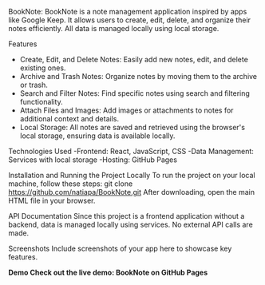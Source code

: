 BookNote:
BookNote is a note management application inspired by apps like Google Keep. It allows users to create, edit, delete, and organize their notes efficiently. All data is managed locally using local storage.

Features
- Create, Edit, and Delete Notes: Easily add new notes, edit, and delete existing ones.
- Archive and Trash Notes: Organize notes by moving them to the archive or trash.
- Search and Filter Notes: Find specific notes using search and filtering functionality.
- Attach Files and Images: Add images or attachments to notes for additional context and details.
- Local Storage: All notes are saved and retrieved using the browser's local storage, ensuring data is available locally.

Technologies Used
-Frontend: React, JavaScript, CSS
-Data Management: Services with local storage
-Hosting: GitHub Pages

Installation and Running the Project Locally
To run the project on your local machine, follow these steps:
git clone https://github.com/natiapa/BookNote.git
After downloading, open the main HTML file in your browser.

API Documentation
Since this project is a frontend application without a backend, data is managed locally using services. No external API calls are made.

Screenshots
Include screenshots of your app here to showcase key features.

**Demo
Check out the live demo: BookNote on GitHub Pages**

